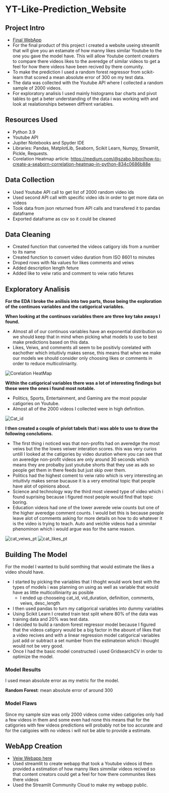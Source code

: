# YT-Like-Prediction_Website
## Project Intro
  - [Final WebApp](https://nick-petruccelli-yt-views-pred-yt-like-prediction-webapp-od29m2.streamlit.app/)
  - For the final product of this project i created a website useing streamlit that will give you an estamate of how manny likes similar Youtube to the one you gave the model have. This will allow Youtube content creaters to compare there videos likes to the averedge of similar videos to get a feel for how there videos have been recived by there comunity.
  - To make the prediction I used a random forest regressor from scikit-learn that scored a mean absolute error of 300 on my test data.
  - The data was collected with the Youtube API where I collected a random sample of 2000 videos.
  - For exploratory analisis I used mainly histograms bar charts and pivot tables to get a beter understanding of the data i was working with and look at realationships between diffrent variables.
  
## Resources Used
  -  Python 3.9
  - Youtube API
  - Jupiter Notebooks and Spyder IDE
  - Libraries: Pandas, MatplotLib, Seaborn, Scikit Learn, Numpy, Streamlit, Pickle, Requests.
  - Corelation Heatmap article: https://medium.com/@szabo.bibor/how-to-create-a-seaborn-correlation-heatmap-in-python-834c0686b88e
## Data Collection
  - Used Youtube API call to get list of 2000 random video ids
  - Used second API call with specific video ids in order to get more data on videos
  - Took data from json returned from API calls and transfered it to pandas dataframe
  - Exported dataframe as csv so it could be cleaned
## Data Cleaning
  - Created function that converted the videos catigory ids from a number to its name
  - Created function to convert video duration from ISO 8601 to minutes
  - Droped rows with Na values for likes comments and veiws
  - Added description length feture
  - Added like to veiw ratio and comment to veiw ratio fetures
## Exploratory Analisis
**For the EDA I broke the anilisis into two parts, those being the exploration of the continuos variables and the catigorical variables.**

**When looking at the continuos variables there are three key take aways I found.**
  - Almost all of our continuos variables have an exponential distribution so we should keep that in mind when picking what models to use to best make predictions based on this data.
  - Likes, Veiws, and comments all seem to be positivly corelated with eachother which intuitivly makes sense, this means that when we make our models we should consider only choosing likes or comments in order to reduce multicoliniarity.

![Corelation HeatMap](Pictures/correlation_hm.PNG)

**Within the catigorical variables there was a lot of interesting findings but these were the ones i found most notable.**
  - Politics, Sports, Entertainment, and Gaming are the most popular catigories on Youtube.
  - Almost all of the 2000 videos I collected were in high definition.

![Cat_id](Pictures/cat_id_bg.PNG)

**I then created a couple of piviot tabels that i was able to use to draw the following conclutions.**
  - The first thing i noticed was that non-profits had on averedge the most veiws but the the lowes veiwer interation scores. this was very curios untill I looked at the catigories by video duration where you can see that on averedge non-profit videos are only around 30 seconds which means they are probalby just youtube shorts that they use as ads so people get them in there feeds but just skip over them.
  - Politics had the highest coment to veiw ratio which is very interesting an intuitivly makes sense bucause it is a very emotinal topic that people have alot of opinions about.
  - Science and technology way the third most viewed type of video which i found suprising because i figured most people would find that topic boring.
  - Education videos had one of the lower averede veiw counts but one of the higher averedge comment counts. I would bet this is because people leave alot of comments asking for more details on how to do whatever it is the video is trying to teach. Auto and veichle videos had a simmilar phenominon which i would argue was for the same reason.

![cat_veiws_pt](Pictures/cat_views_pt.PNG)      ![cat_likes_pt](Pictures/cat_likes_pt.PNG)

## Building The Model
For the model I wanted to build somthing that would estimate the likes a video should have.
  - I started by picking the variables that I thoght would work best with the types of models i was planning on using as well as variable that would have as little multicolliniarity as posible
    - I ended up chooseing cat_id, vid_duration, definition, comments, veiws, desc_length
  - I then used pandas to turn my catigorical variables into dummy variables 
  - Using Scikit Learn I created train test split where 80% of the data was training data and 20% was test data.
  - I decided to build  a random forest regressor model because I figured that the videos catigory would be a big factor in the abount of likes that a video recives and with a linear regression model catigorical variables just add or subtract a set number from the estimateion which i thought would not be very good.
  - Once I had the basic model constructed i used GridsearchCV in order to optimize the model.
  ### Model Results
  I used mean absolute error as my metric for the model.
  
  **Random Forest**: mean absolute error of around 300
  
  ### Model Flaws
  Since my sample size was only 2000 videos come video catigories only had a few videos in them and some even had none this means that for the catigories with few videos predictions will probably not be too accurate and for the catigoies with no videos i will not be able to provide a estimate.

## WebApp Creation
  - [Veiw Webapp here](https://nick-petruccelli-yt-views-pred-yt-like-prediction-webapp-od29m2.streamlit.app/)
  - Used streamlit to create webapp that took a Youtube videos id then provided a estimation of how manny likes simmilar videos recived so that content creators could get a feel for how there communites likes there videos
  - Used the Streamlit Community Cloud to make my webapp public.
